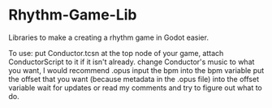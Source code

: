 # Rhythm-Game-Lib
Libraries to make a creating a rhythm game in Godot easier.

  To use: 
          put Conductor.tcsn at the top node of your game, attach ConductorScript to it if it isn't already.
          change Conductor's music to what you want, I would recommend .opus
          input the bpm into the bpm variable
          put the offset that you want (because metadata in the .opus file) into the offset variable
          wait for updates or read my comments and try to figure out what to do.
